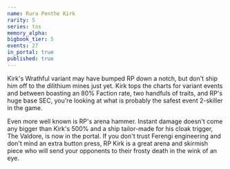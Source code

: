 ```yaml
---
name: Rura Penthe Kirk
rarity: 5
series: tos
memory_alpha:
bigbook_tier: 5
events: 27
in_portal: true
published: true
---
```


Kirk's Wrathful variant may have bumped RP down a notch, but don't ship him off to the dilithium mines just yet. Kirk tops the charts for variant events and between boasting an 80% Faction rate, two handfuls of traits, and RP's huge base SEC, you're looking at what is probably the safest event 2-skiller in the game. 

Even more well known is RP's arena hammer. Instant damage doesn't come any bigger than Kirk's 500% and a ship tailor-made for his cloak trigger, The Valdore, is now in the portal. If you don't trust Ferengi engineering and don't mind an extra button press, RP Kirk is a great arena and skirmish piece who will send your opponents to their frosty death in the wink of an eye.
